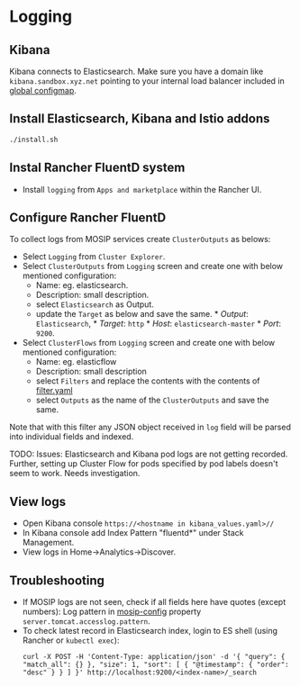 # Logging

## Kibana
Kibana connects to Elasticsearch. Make sure you have a domain like `kibana.sandbox.xyz.net` pointing to your internal load balancer included in [global configmap](../mosip/global_configmap.yaml.sample).

## Install Elasticsearch, Kibana and Istio addons
```sh 
./install.sh
```

## Instal Rancher FluentD system
* Install `logging` from `Apps and marketplace` within the Rancher UI.

## Configure Rancher FluentD
To collect logs from MOSIP services create `ClusterOutputs` as belows:
* Select `Logging` from `Cluster Explorer`.
* Select `ClusterOutputs` from `Logging` screen and create one with below mentioned configuration:
    *  Name: eg. elasticsearch.
    *  Description: small description.
    *  select `Elasticsearch` as Output.
    *  update the `Target` as below and save the same.
      * _Output_: `Elasticsearch`, 
      * _Target_: `http`
      * _Host_: `elasticsearch-master` 
      * _Port_: `9200`.
* Select `ClusterFlows` from `Logging` screen and create one with below mentioned configuration: 
    * Name: eg. elasticflow
    * Description: small description
    * select `Filters` and replace the contents with the contents of [filter.yaml](./filter.yaml)
    * select `Outputs` as the name of the `ClusterOutputs` and save the same.

Note that with this filter any JSON object received in `log` field will be parsed into individual fields and indexed.

TODO: Issues: Elasticsearch and Kibana pod logs are not getting recorded. Further, setting up Cluster Flow for pods specified by pod labels doesn't seem to work. Needs investigation.

## View logs
* Open Kibana console `https://<hostname in kibana_values.yaml>//`
* In Kibana console add Index Pattern "fluentd*" under Stack Management.
* View logs in Home->Analytics->Discover.

## Troubleshooting
* If MOSIP logs are not seen, check if all fields here have quotes (except numbers):
Log pattern in [mosip-config](https://github.com/mosip/mosip-config/blob/develop3-v3/application-default.properties) property `server.tomcat.accesslog.pattern`.
* To check latest record in Elasticsearch index, login to ES shell (using Rancher or `kubectl exec`):
    ```
    curl -X POST -H 'Content-Type: application/json' -d '{ "query": { "match_all": {} }, "size": 1, "sort": [ { "@timestamp": { "order": "desc" } } ] }' http://localhost:9200/<index-name>/_search
    ```
